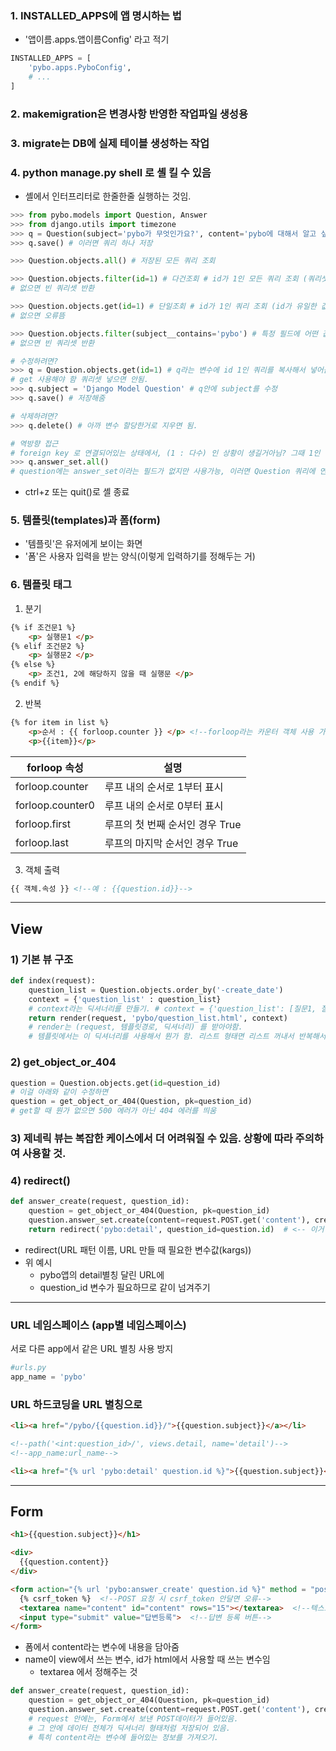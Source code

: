 ### 1. INSTALLED_APPS에 앱 명시하는 법
- '앱이름.apps.앱이름Config' 라고 적기
```python
INSTALLED_APPS = [
    'pybo.apps.PyboConfig',
    # ...
]
```

### 2. makemigration은 변경사항 반영한 작업파일 생성용
### 3. migrate는 DB에 실제 테이블 생성하는 작업
### 4. python manage.py shell 로 셸 킬 수 있음
- 셸에서 인터프리터로 한줄한줄 실행하는 것임.

```python
>>> from pybo.models import Question, Answer
>>> from django.utils import timezone
>>> q = Question(subject='pybo가 무엇인가요?', content='pybo에 대해서 알고 싶습니다.', create_date=timezone.now())
>>> q.save() # 이러면 쿼리 하나 저장

>>> Question.objects.all() # 저장된 모든 쿼리 조회

>>> Question.objects.filter(id=1) # 다건조회 # id가 1인 모든 쿼리 조회 (쿼리셋 반환)
# 없으면 빈 쿼리셋 반환

>>> Question.objects.get(id=1) # 단일조회 # id가 1인 쿼리 조회 (id가 유일한 값이라면 모델 객체 하나 리턴)
# 없으면 오류뜸

>>> Question.objects.filter(subject__contains='pybo') # 특정 필드에 어떤 값이 포함(contains)된 쿼리 필터링
# 없으면 빈 쿼리셋 반환

# 수정하려면?
>>> q = Question.objects.get(id=1) # q라는 변수에 id 1인 쿼리를 복사해서 넣어둠
# get 사용해야 함 쿼리셋 넣으면 안됨.
>>> q.subject = 'Django Model Question' # q안에 subject를 수정
>>> q.save() # 저장해줌

# 삭제하려면?
>>> q.delete() # 아까 변수 할당한거로 지우면 됨.

# 역방향 접근
# foreign key 로 연결되어있는 상태에서, (1 : 다수) 인 상황이 생길거아님? 그때 1인 쿼리쪽의 객체를 이용해서, 연결된 다수의 데이터를 조회하는 방법?
>>> q.answer_set.all()
# question에는 answer_set이라는 필드가 없지만 사용가능, 이러면 Question 쿼리에 연결된 모든 Answer 쿼리를 조회할 수 있다.
```

- ctrl+z 또는 quit()로 셸 종료

### 5. 템플릿(templates)과 폼(form)
- '템플릿'은 유저에게 보이는 화면
- '폼'은 사용자 입력을 받는 양식(이렇게 입력하기를 정해두는 거)

### 6. 템플릿 태그
1. 분기
```html
{% if 조건문1 %}
    <p> 실행문1 </p>
{% elif 조건문2 %}
    <p> 실행문2 </p>
{% else %}
    <p> 조건1, 2에 해당하지 않을 때 실행문 </p>
{% endif %}
```
2. 반복
```html
{% for item in list %}
    <p>순서 : {{ forloop.counter }} </p> <!--forloop라는 카운터 객체 사용 가능 1부터 자동으로 세어줌-->
    <p>{{item}}</p>
```
| forloop 속성       |설명|
|------------------|---|
| forloop.counter  |	루프 내의 순서로 1부터 표시
| forloop.counter0 |	루프 내의 순서로 0부터 표시
| forloop.first    |	루프의 첫 번째 순서인 경우 True
| forloop.last     |	루프의 마지막 순서인 경우 True

3. 객체 출력
```html
{{ 객체.속성 }} <!--예 : {{question.id}}-->
```
---
## View
### 1) 기본 뷰 구조
```python
def index(request):
    question_list = Question.objects.order_by('-create_date')
    context = {'question_list' : question_list} 
    # context라는 딕셔너리를 만들기. # context = {'question_list': [질문1, 질문2, 질문3, ...]}
    return render(request, 'pybo/question_list.html', context) 
    # render는 (request, 템플릿경로, 딕셔너리) 를 받아야함.
    # 템플릿에서는 이 딕셔너리를 사용해서 뭔가 함. 리스트 형태면 리스트 꺼내서 반복해서 뿌리겠지?
```
### 2) get_object_or_404
```python
question = Question.objects.get(id=question_id)
# 이걸 아래와 같이 수정하면
question = get_object_or_404(Question, pk=question_id)
# get할 때 뭔가 없으면 500 에러가 아닌 404 에러를 띄움
```
### 3) 제네릭 뷰는 복잡한 케이스에서 더 어려워질 수 있음. 상황에 따라 주의하여 사용할 것.
### 4) redirect()
```python
def answer_create(request, question_id):
    question = get_object_or_404(Question, pk=question_id)
    question.answer_set.create(content=request.POST.get('content'), create_date=timezone.now())
    return redirect('pybo:detail', question_id=question.id)  # <-- 이거
```
- redirect(URL 패턴 이름, URL 만들 때 필요한 변수값(kargs))
- 위 예시
  - pybo앱의 detail별칭 달린 URL에
  - question_id 변수가 필요하므로 같이 넘겨주기

---
### URL 네임스페이스 (app별 네임스페이스)
서로 다른 app에서 같은 URL 별칭 사용 방지
```python
#urls.py
app_name = 'pybo'
```

### URL 하드코딩을 URL 별칭으로
```html
<li><a href="/pybo/{{question.id}}/">{{question.subject}}</a></li>

<!--path('<int:question_id>/', views.detail, name='detail')-->
<!--app_name:url_name-->

<li><a href="{% url 'pybo:detail' question.id %}">{{question.subject}}</a></li>
```

---
## Form
```html
<h1>{{question.subject}}</h1>

<div>
  {{question.content}}
</div>

<form action="{% url 'pybo:answer_create' question.id %}" method = "post">
  {% csrf_token %}  <!--POST 요청 시 csrf_token 안달면 오류-->
  <textarea name="content" id="content" rows="15"></textarea>  <!--텍스트를 입력하는 텍스트 창-->
  <input type="submit" value="답변등록">  <!--답변 등록 버튼-->
</form>
```
- 폼에서 content라는 변수에 내용을 담아줌
- name이 view에서 쓰는 변수, id가 html에서 사용할 때 쓰는 변수임
  - textarea 에서 정해주는 것

```python
def answer_create(request, question_id):
    question = get_object_or_404(Question, pk=question_id)
    question.answer_set.create(content=request.POST.get('content'), create_date=timezone.now())  
    # request 안에는, Form에서 보낸 POST데이터가 들어있음. 
    # 그 안에 데이터 전체가 딕셔너리 형태처럼 저장되어 있음. 
    # 특히 content라는 변수에 들어있는 정보를 가져오기.
```